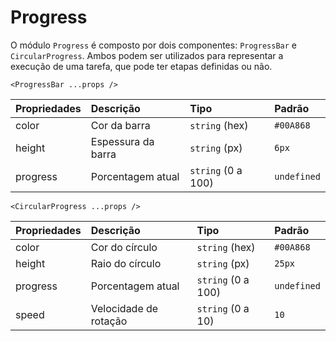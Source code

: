 # Progress

O módulo `Progress` é composto por dois componentes: `ProgressBar` e `CircularProgress`. Ambos podem ser
utilizados para representar a execução de uma tarefa, que pode ter etapas definidas ou não.

`<ProgressBar ...props />`

| Propriedades | Descrição          | Tipo               | Padrão      |
| :----------- | :----------------- | :----------------- | :---------- |
| color        | Cor da barra       | `string` (hex)     | `#00A868`   |
| height       | Espessura da barra | `string` (px)      | `6px`       |
| progress     | Porcentagem atual  | `string` (0 a 100) | `undefined` |

`<CircularProgress ...props />`

| Propriedades | Descrição             | Tipo               | Padrão      |
| :----------- | :-------------------- | :----------------- | :---------- |
| color        | Cor do círculo        | `string` (hex)     | `#00A868`   |
| height       | Raio do círculo       | `string` (px)      | `25px`      |
| progress     | Porcentagem atual     | `string` (0 a 100) | `undefined` |
| speed        | Velocidade de rotação | `string` (0 a 10)  | `10`        |
